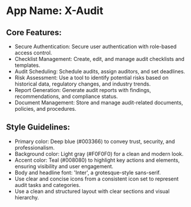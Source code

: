 # **App Name**: X-Audit

## Core Features:

- Secure Authentication: Secure user authentication with role-based access control.
- Checklist Management: Create, edit, and manage audit checklists and templates.
- Audit Scheduling: Schedule audits, assign auditors, and set deadlines.
- Risk Assessment: Use a tool to identify potential risks based on historical data, regulatory changes, and industry trends.
- Report Generation: Generate audit reports with findings, recommendations, and compliance status.
- Document Management: Store and manage audit-related documents, policies, and procedures.

## Style Guidelines:

- Primary color: Deep blue (#003366) to convey trust, security, and professionalism.
- Background color: Light gray (#F0F0F0) for a clean and modern look.
- Accent color: Teal (#008080) to highlight key actions and elements, ensuring visibility and user engagement.
- Body and headline font: 'Inter', a grotesque-style sans-serif.
- Use clear and concise icons from a consistent icon set to represent audit tasks and categories.
- Use a clean and structured layout with clear sections and visual hierarchy.
